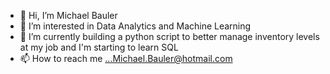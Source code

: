 - 👋 Hi, I’m Michael Bauler
- 👀 I’m interested in Data Analytics and Machine Learning
- 🌱 I’m currently building a python script to better manage inventory levels at my job and I'm starting to learn SQL
- 📫 How to reach me ...Michael.Bauler@hotmail.com

<!---
MichaelBauler/MichaelBauler is a ✨p special ✨ repository because its `README.md` (this file) appears on your GitHub profile.
You can click the Preview link to take a look at your changes.
--->
